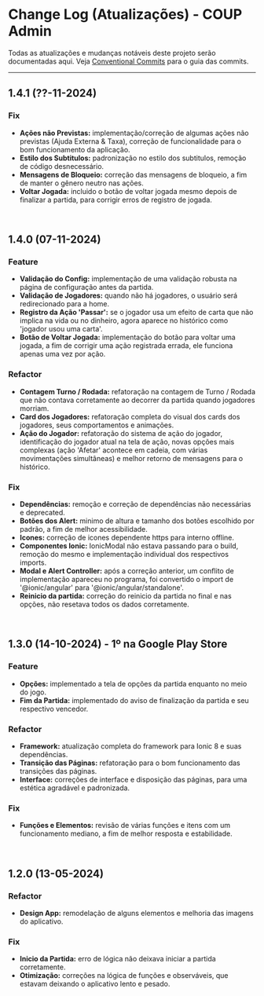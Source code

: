 # Change Log (Atualizações) - COUP Admin

Todas as atualizações e mudanças notáveis deste projeto serão documentadas aqui. Veja [Conventional Commits](https://conventionalcommits.org) para o guia das commits.

---

## 1.4.1 (??-11-2024)

### Fix

-   **Ações não Previstas:** implementação/correção de algumas ações não previstas (Ajuda Externa & Taxa), correção de funcionalidade para o bom funcionamento da aplicação.
-   **Estilo dos Subtitulos:** padronização no estilo dos subtitulos, remoção de código desnecessário.
-   **Mensagens de Bloqueio:** correção das mensagens de bloqueio, a fim de manter o gênero neutro nas ações.
-   **Voltar Jogada:** incluido o botão de voltar jogada mesmo depois de finalizar a partida, para corrigir erros de registro de jogada.

<br>

## 1.4.0 (07-11-2024)

### Feature

-   **Validação do Config:** implementação de uma validação robusta na página de configuração antes da partida.
-   **Validação de Jogadores:** quando não há jogadores, o usuário será redirecionado para a home.
-   **Registro da Ação 'Passar':** se o jogador usa um efeito de carta que não implica na vida ou no dinheiro, agora aparece no histórico como 'jogador usou uma carta'.
-   **Botão de Voltar Jogada:** implementação do botão para voltar uma jogada, a fim de corrigir uma ação registrada errada, ele funciona apenas uma vez por ação.

### Refactor

-   **Contagem Turno / Rodada:** refatoração na contagem de Turno / Rodada que não contava corretamente ao decorrer da partida quando jogadores morriam.
-   **Card dos Jogadores:** refatoração completa do visual dos cards dos jogadores, seus comportamentos e animações.
-   **Ação do Jogador:** refatoração do sistema de ação do jogador, identificação do jogador atual na tela de ação, novas opções mais complexas (ação 'Afetar' acontece em cadeia, com várias movimentações simultâneas) e melhor retorno de mensagens para o histórico.

### Fix

-   **Dependências:** remoção e correção de dependências não necessárias e deprecated.
-   **Botões dos Alert:** minimo de altura e tamanho dos botões escolhido por padrão, a fim de melhor acessibilidade.
-   **Icones:** correção de icones dependente https para interno offline.
-   **Componentes Ionic:** IonicModal não estava passando para o build, remoção do mesmo e implementação individual dos respectivos imports.
-   **Modal e Alert Controller:** após a correção anterior, um conflito de implementação apareceu no programa, foi convertido o import de '@ionic/angular' para '@ionic/angular/standalone'.
-   **Reinicio da partida:** correção do reinicio da partida no final e nas opções, não resetava todos os dados corretamente.

<br>

## 1.3.0 (14-10-2024) - 1º na Google Play Store

### Feature

-   **Opções:** implementado a tela de opções da partida enquanto no meio do jogo.
-   **Fim da Partida:** implementado do aviso de finalização da partida e seu respectivo vencedor.

### Refactor

-   **Framework:** atualização completa do framework para Ionic 8 e suas dependências.
-   **Transição das Páginas:** refatoração para o bom funcionamento das transições das páginas.
-   **Interface:** correções de interface e disposição das páginas, para uma estética agradável e padronizada.

### Fix

-   **Funções e Elementos:** revisão de várias funções e itens com um funcionamento mediano, a fim de melhor resposta e estabilidade.

<br>

## 1.2.0 (13-05-2024)

### Refactor

-   **Design App:** remodelação de alguns elementos e melhoria das imagens do aplicativo.

### Fix

-   **Inicio da Partida:** erro de lógica não deixava iniciar a partida corretamente.
-   **Otimização:** correções na lógica de funções e observáveis, que estavam deixando o aplicativo lento e pesado.
